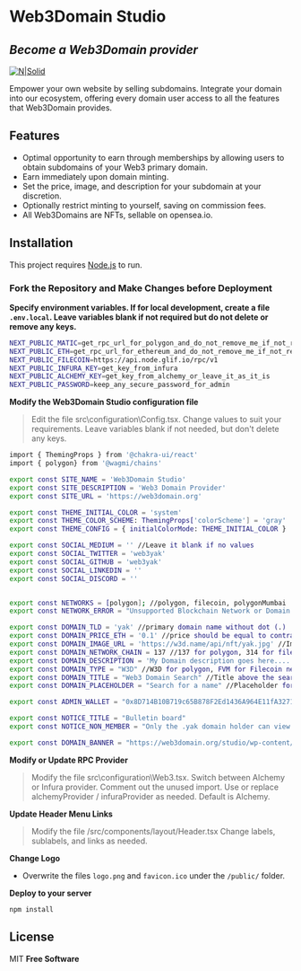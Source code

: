 # Web3Domain Studio
## _Become a Web3Domain provider_

[![N|Solid](https://web3domain.org/studio/wp-content/uploads/banner.jpg)](https://web3domain.org/studio/)


Empower your own website by selling subdomains. Integrate your domain into our ecosystem, offering every domain user access to all the features that Web3Domain provides.

## Features

- Optimal opportunity to earn through memberships by allowing users to obtain subdomains of your Web3 primary domain.
- Earn immediately upon domain minting.
- Set the price, image, and description for your subdomain at your discretion.
- Optionally restrict minting to yourself, saving on commission fees.
- All Web3Domains are NFTs, sellable on opensea.io.

## Installation

This project requires [Node.js](https://nodejs.org/) to run.

### Fork the Repository and Make Changes before Deployment

**Specify environment variables. If for local development, create a file `.env.local`. Leave variables blank if not required but do not delete or remove any keys.**

```sh
NEXT_PUBLIC_MATIC=get_rpc_url_for_polygon_and_do_not_remove_me_if_not_required
NEXT_PUBLIC_ETH=get_rpc_url_for_ethereum_and_do_not_remove_me_if_not_required
NEXT_PUBLIC_FILECOIN=https://api.node.glif.io/rpc/v1
NEXT_PUBLIC_INFURA_KEY=get_key_from_infura
NEXT_PUBLIC_ALCHEMY_KEY=get_key_from_alchemy_or_leave_it_as_it_is
NEXT_PUBLIC_PASSWORD=keep_any_secure_password_for_admin
```

**Modify the Web3Domain Studio configuration file**
>Edit the file src\configuration\Config.tsx.
>Change values to suit your requirements. Leave variables blank if not needed, but don't delete any keys.

```sh
import { ThemingProps } from '@chakra-ui/react'
import { polygon} from '@wagmi/chains'

export const SITE_NAME = 'Web3Domain Studio'
export const SITE_DESCRIPTION = 'Web3 Domain Provider'
export const SITE_URL = 'https://web3domain.org'

export const THEME_INITIAL_COLOR = 'system'
export const THEME_COLOR_SCHEME: ThemingProps['colorScheme'] = 'gray'
export const THEME_CONFIG = { initialColorMode: THEME_INITIAL_COLOR }

export const SOCIAL_MEDIUM = '' //Leave it blank if no values
export const SOCIAL_TWITTER = 'web3yak'
export const SOCIAL_GITHUB = 'web3yak'
export const SOCIAL_LINKEDIN = ''
export const SOCIAL_DISCORD = ''


export const NETWORKS = [polygon]; //polygon, filecoin, polygonMumbai
export const NETWORK_ERROR = "Unsupported Blockchain Network or Domain Name !" //Change network name as required

export const DOMAIN_TLD = 'yak' //primary domain name without dot (.)
export const DOMAIN_PRICE_ETH = '0.1' //price should be equal to contract or higher 
export const DOMAIN_IMAGE_URL = 'https://w3d.name/api/nft/yak.jpg' //Image path starts with ipfs:// or https://
export const DOMAIN_NETWORK_CHAIN = 137 //137 for polygon, 314 for filecoin, 80001 form mumbai
export const DOMAIN_DESCRIPTION = 'My Domain description goes here....'
export const DOMAIN_TYPE = "W3D" //W3D for polygon, FVM for Filecoin net
export const DOMAIN_TITLE = "Web3 Domain Search" //Title above the search input field. 
export const DOMAIN_PLACEHOLDER = "Search for a name" //Placeholder for search input field 

export const ADMIN_WALLET = "0x8D714B10B719c65B878F2Ed1436A964E11fA3271" //ETH wallet address 

export const NOTICE_TITLE = "Bulletin board"
export const NOTICE_NON_MEMBER = "Only the .yak domain holder can view bulletin board."

export const DOMAIN_BANNER = "https://web3domain.org/studio/wp-content/uploads/2023/06/a6.jpg"


```

**Modify or Update RPC Provider**
>Modify the file src\configuration\Web3.tsx.
>Switch between Alchemy or Infura provider.
>Comment out the unused import.
>Use or replace alchemyProvider / infuraProvider as needed. Default is Alchemy. 

**Update Header Menu Links**
>Modify the file /src/components/layout/Header.tsx
>Change labels, sublabels, and links as needed.


**Change Logo**

* Overwrite the files `logo.png` and `favicon.ico` under the `/public/` folder.

**Deploy to your server**

```
npm install
```

## License
MIT
**Free Software**